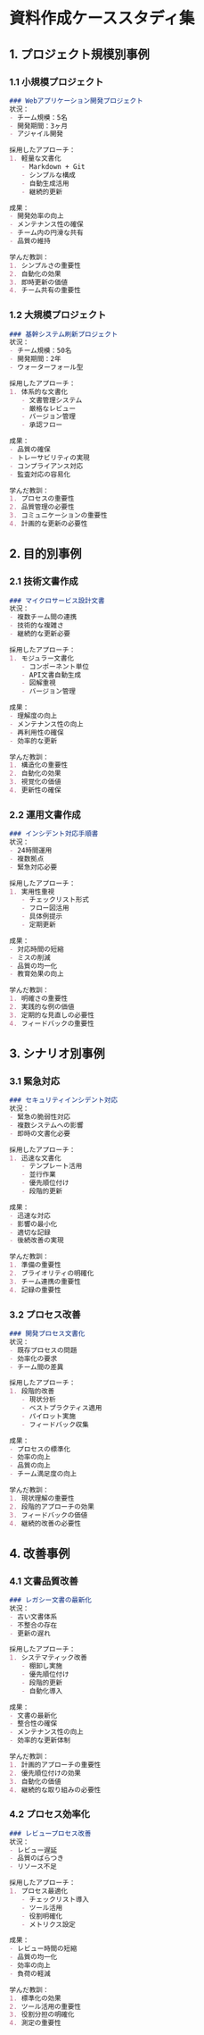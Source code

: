# 資料作成ケーススタディ集

## 1. プロジェクト規模別事例

### 1.1 小規模プロジェクト
```markdown
### Webアプリケーション開発プロジェクト
状況：
- チーム規模：5名
- 開発期間：3ヶ月
- アジャイル開発

採用したアプローチ：
1. 軽量な文書化
   - Markdown + Git
   - シンプルな構成
   - 自動生成活用
   - 継続的更新

成果：
- 開発効率の向上
- メンテナンス性の確保
- チーム内の円滑な共有
- 品質の維持

学んだ教訓：
1. シンプルさの重要性
2. 自動化の効果
3. 即時更新の価値
4. チーム共有の重要性
```

### 1.2 大規模プロジェクト
```markdown
### 基幹システム刷新プロジェクト
状況：
- チーム規模：50名
- 開発期間：2年
- ウォーターフォール型

採用したアプローチ：
1. 体系的な文書化
   - 文書管理システム
   - 厳格なレビュー
   - バージョン管理
   - 承認フロー

成果：
- 品質の確保
- トレーサビリティの実現
- コンプライアンス対応
- 監査対応の容易化

学んだ教訓：
1. プロセスの重要性
2. 品質管理の必要性
3. コミュニケーションの重要性
4. 計画的な更新の必要性
```

## 2. 目的別事例

### 2.1 技術文書作成
```markdown
### マイクロサービス設計文書
状況：
- 複数チーム間の連携
- 技術的な複雑さ
- 継続的な更新必要

採用したアプローチ：
1. モジュラー文書化
   - コンポーネント単位
   - API文書自動生成
   - 図解重視
   - バージョン管理

成果：
- 理解度の向上
- メンテナンス性の向上
- 再利用性の確保
- 効率的な更新

学んだ教訓：
1. 構造化の重要性
2. 自動化の効果
3. 視覚化の価値
4. 更新性の確保
```

### 2.2 運用文書作成
```markdown
### インシデント対応手順書
状況：
- 24時間運用
- 複数拠点
- 緊急対応必要

採用したアプローチ：
1. 実用性重視
   - チェックリスト形式
   - フロー図活用
   - 具体例提示
   - 定期更新

成果：
- 対応時間の短縮
- ミスの削減
- 品質の均一化
- 教育効果の向上

学んだ教訓：
1. 明確さの重要性
2. 実践的な例の価値
3. 定期的な見直しの必要性
4. フィードバックの重要性
```

## 3. シナリオ別事例

### 3.1 緊急対応
```markdown
### セキュリティインシデント対応
状況：
- 緊急の脆弱性対応
- 複数システムへの影響
- 即時の文書化必要

採用したアプローチ：
1. 迅速な文書化
   - テンプレート活用
   - 並行作業
   - 優先順位付け
   - 段階的更新

成果：
- 迅速な対応
- 影響の最小化
- 適切な記録
- 後続改善の実現

学んだ教訓：
1. 準備の重要性
2. プライオリティの明確化
3. チーム連携の重要性
4. 記録の重要性
```

### 3.2 プロセス改善
```markdown
### 開発プロセス文書化
状況：
- 既存プロセスの問題
- 効率化の要求
- チーム間の差異

採用したアプローチ：
1. 段階的改善
   - 現状分析
   - ベストプラクティス適用
   - パイロット実施
   - フィードバック収集

成果：
- プロセスの標準化
- 効率の向上
- 品質の向上
- チーム満足度の向上

学んだ教訓：
1. 現状理解の重要性
2. 段階的アプローチの効果
3. フィードバックの価値
4. 継続的改善の必要性
```

## 4. 改善事例

### 4.1 文書品質改善
```markdown
### レガシー文書の最新化
状況：
- 古い文書体系
- 不整合の存在
- 更新の遅れ

採用したアプローチ：
1. システマティック改善
   - 棚卸し実施
   - 優先順位付け
   - 段階的更新
   - 自動化導入

成果：
- 文書の最新化
- 整合性の確保
- メンテナンス性の向上
- 効率的な更新体制

学んだ教訓：
1. 計画的アプローチの重要性
2. 優先順位付けの効果
3. 自動化の価値
4. 継続的な取り組みの必要性
```

### 4.2 プロセス効率化
```markdown
### レビュープロセス改善
状況：
- レビュー遅延
- 品質のばらつき
- リソース不足

採用したアプローチ：
1. プロセス最適化
   - チェックリスト導入
   - ツール活用
   - 役割明確化
   - メトリクス設定

成果：
- レビュー時間の短縮
- 品質の均一化
- 効率の向上
- 負荷の軽減

学んだ教訓：
1. 標準化の効果
2. ツール活用の重要性
3. 役割分担の明確化
4. 測定の重要性